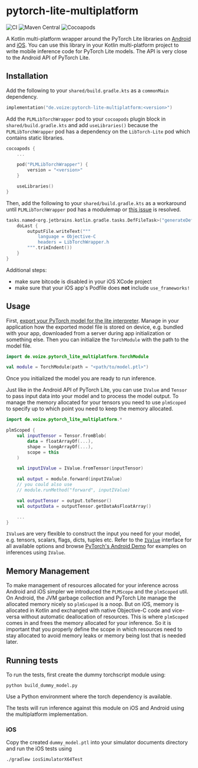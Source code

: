 # pytorch-lite-multiplatform

![CI](https://github.com/voize-gmbh/pytorch-lite-multiplatform/actions/workflows/test.yml/badge.svg)
![Maven Central](https://img.shields.io/maven-central/v/de.voize/pytorch-lite-multiplatform)
![Cocoapods](https://img.shields.io/cocoapods/v/PLMLibTorchWrapper)

A Kotlin multi-platform wrapper around the PyTorch Lite libraries on [Android](https://pytorch.org/mobile/android/) and [iOS](https://pytorch.org/mobile/ios/).
You can use this library in your Kotlin multi-platform project to write mobile inference code for PyTorch Lite models. The API is very close to the Android API of PyTorch Lite.

## Installation

Add the following to your `shared/build.gradle.kts` as a `commonMain` dependency.

```kotlin
implementation("de.voize:pytorch-lite-multiplatform:<version>")
```

Add the `PLMLibTorchWrapper` pod to your `cocoapods` plugin block in `shared/build.gradle.kts` and add `useLibraries()` because the `PLMLibTorchWrapper` pod has a dependency on the `LibTorch-Lite` pod which contains static libraries.

```kotlin
cocoapods {
    ...

    pod("PLMLibTorchWrapper") {
        version = "<version>"
    }

    useLibraries()
}
```

Then, add the following to your `shared/build.gradle.kts` as a workaround until `PLMLibTorchWrapper` pod has a modulemap or [this issue](https://youtrack.jetbrains.com/issue/KT-44155/Cocoapods-doesnt-support-pods-without-module-map-file-inside) is resolved.

```kotlin
tasks.named<org.jetbrains.kotlin.gradle.tasks.DefFileTask>("generateDefPLMLibTorchWrapper").configure {
    doLast {
        outputFile.writeText("""
            language = Objective-C
            headers = LibTorchWrapper.h
        """.trimIndent())
    }
}
```

Additional steps:

- make sure bitcode is disabled in your iOS XCode project
- make sure that your iOS app's Podfile does **not** include `use_frameworks!`

## Usage

First, [export your PyTorch model for the lite interpreter](https://pytorch.org/tutorials/recipes/mobile_interpreter.html).
Manage in your application how the exported model file is stored on device, e.g. bundled with your app, downloaded from a server during app initialization or something else.
Then you can initialize the `TorchModule` with the path to the model file.

```kotlin
import de.voize.pytorch_lite_multiplatform.TorchModule

val module = TorchModule(path = "<path/to/model.ptl>")
```

Once you initialized the model you are ready to run inference.

Just like in the Android API of PyTorch Lite, you can use `IValue` and `Tensor` to pass input data into your model and to process the model output. To manage the memory allocated for your tensors you need to use `plmScoped` to specify up to which point you need to keep the memory allocated.

```kotlin
import de.voize.pytorch_lite_multiplatform.*

plmScoped {
    val inputTensor = Tensor.fromBlob(
        data = floatArrayOf(...),
        shape = longArrayOf(...),
        scope = this
    )

    val inputIValue = IValue.fromTensor(inputTensor)

    val output = module.forward(inputIValue)
    // you could also use
    // module.runMethod("forward", inputIValue)

    val outputTensor = output.toTensor()
    val outputData = outputTensor.getDataAsFloatArray()

    ...
}
```

`IValue`s are very flexible to construct the input you need for your model, e.g. tensors, scalars, flags, dicts, tuples etc. Refer to the [`IValue`]() interface for all available options and browse [PyTorch's Android Demo](https://github.com/pytorch/android-demo-app) for examples on inferences using `IValue`.

## Memory Management

To make management of resources allocated for your inference across Android and iOS simpler we introduced the `PLMScope` and the `plmScoped` util. On Android, the JVM garbage collection and PyTorch Lite manage the allocated memory nicely so `plmScoped` is a noop. But on iOS, memory is allocated in Kotlin and exchanged with native Objective-C code and vice-versa without automatic deallocation of resources. This is where `plmScoped` comes in and frees the memory allocated for your inference. So it is important that you properly define the scope in which resources need to stay allocated to avoid memory leaks or memory being lost that is needed later.

## Running tests

To run the tests, first create the dummy torchscript module using:

```
python build_dummy_model.py
```

Use a Python environment where the torch dependency is available.

The tests will run inference against this module on iOS and Android using the multiplatform implementation.

### iOS

Copy the created `dummy_model.ptl` into your simulator documents directory and run the iOS tests using

```
./gradlew iosSimulatorX64Test
```
